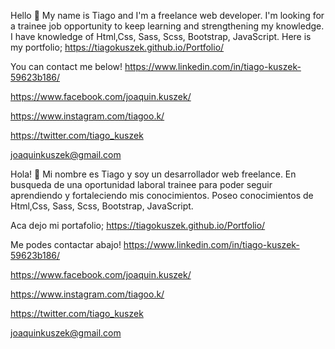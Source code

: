 Hello 👋
My name is Tiago and I'm a freelance web developer.
I'm looking for a trainee job opportunity to keep learning and strengthening my knowledge.
I have knowledge of Html,Css, Sass, Scss, Bootstrap, JavaScript.
Here is my portfolio;
https://tiagokuszek.github.io/Portfolio/

You can contact me below!
https://www.linkedin.com/in/tiago-kuszek-59623b186/

https://www.facebook.com/joaquin.kuszek/

https://www.instagram.com/tiagoo.k/

https://twitter.com/tiago_kuszek

joaquinkuszek@gmail.com

Hola! 👋
Mi nombre es Tiago y soy un desarrollador web freelance.
En busqueda de una oportunidad laboral trainee para poder seguir aprendiendo y fortaleciendo mis conocimientos.
Poseo conocimientos de Html,Css, Sass, Scss, Bootstrap, JavaScript.

Aca dejo mi portafolio;
https://tiagokuszek.github.io/Portfolio/

Me podes contactar abajo!
https://www.linkedin.com/in/tiago-kuszek-59623b186/

https://www.facebook.com/joaquin.kuszek/

https://www.instagram.com/tiagoo.k/

https://twitter.com/tiago_kuszek

joaquinkuszek@gmail.com

